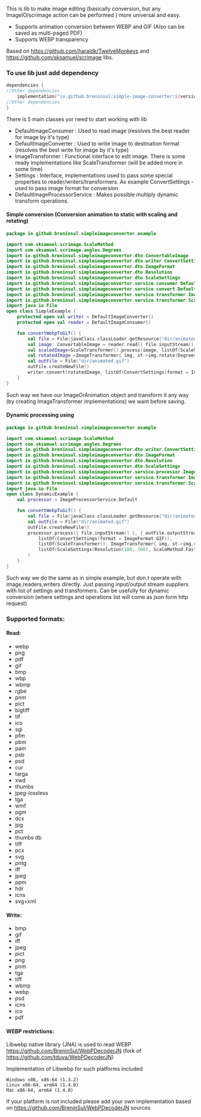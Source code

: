 This is lib to make image editing (basically conversion, but any ImageIO/scrimage action can be performed ) more universal and easy.



- Supports animation conversion between WEBP and GIF (Also can be saved as multi-paged PDF)
- Supports WEBP transparency

Based on https://github.com/haraldk/TwelveMonkeys and https://github.com/sksamuel/scrimage libs.

### To use lib just add dependency

````kotlin
dependencies {
//Other dependencies
    implementation("io.github.breninsul:simple-image-converter:${version}")
//Other dependencies
}
````

There is 5 main classes yor need to start working with lib
- DefaultImageConsumer : Used to read image (resolves the best reader for image by it's type)
- DefaultImageConverter : Used to write image to destination format (resolves the best write for image by it's type)
- ImageTransformer : Functional interface to edit image. There is some ready implementations like ScaleTransformer (will be added more in some time)
- Settings : Interface, implementations used to pass some special properties to reader/writers/transformers. As example ConvertSettings - used to pass image format for conversion
- DefaultImageProcessorService : Makes possible multiply dynamic transform operations. 


#### Simple conversion (Conversion animation to static with scaling and rotating)

````kotlin
package io.github.breninsul.simpleimageconvertor.example

import com.sksamuel.scrimage.ScaleMethod
import com.sksamuel.scrimage.angles.Degrees
import io.github.breninsul.simpleimageconvertor.dto.ConvertableImage
import io.github.breninsul.simpleimageconvertor.dto.writer.ConvertSettings
import io.github.breninsul.simpleimageconvertor.dto.ImageFormat
import io.github.breninsul.simpleimageconvertor.dto.Resolution
import io.github.breninsul.simpleimageconvertor.dto.ScaleSettings
import io.github.breninsul.simpleimageconvertor.service.consumer.DefaultImageConsumer
import io.github.breninsul.simpleimageconvertor.service.convert.DefaultImageConverter
import io.github.breninsul.simpleimageconvertor.service.transformer.ImageTransformer
import io.github.breninsul.simpleimageconvertor.service.transformer.ScaleTransformer
import java.io.File
open class SimpleExample {
    protected open val writer = DefaultImageConverter()
    protected open val reader = DefaultImageConsumer()

    fun convertWebpToGif() {
        val file = File(javaClass.classLoader.getResource("dir/animated-webp.webp").toURI())
        val image: ConvertableImage = reader.read({ file.inputStream() }, listOf())
        val scaledImage=ScaleTransformer().process(image, listOf(ScaleSettings(Resolution(100, 100), ScaleMethod.FastScale)))
        val rotatedImage =ImageTransformer{ img, st->img.rotate(Degrees(90))}.process(scaledImage)
        val outFile = File("dir/animated.gif")
        outFile.createNewFile()
        writer.convert(rotatedImage, listOf(ConvertSettings(format = ImageFormat.GIF)), { outFile.outputStream() })
    }
}
````
Such way we have our ImageOrAnimation object and transform it any way (by creating ImageTransformer implementations) we want before saving.

#### Dynamic processing using 



````kotlin
package io.github.breninsul.simpleimageconvertor.example

import com.sksamuel.scrimage.ScaleMethod
import com.sksamuel.scrimage.angles.Degrees
import io.github.breninsul.simpleimageconvertor.dto.writer.ConvertSettings
import io.github.breninsul.simpleimageconvertor.dto.ImageFormat
import io.github.breninsul.simpleimageconvertor.dto.Resolution
import io.github.breninsul.simpleimageconvertor.dto.ScaleSettings
import io.github.breninsul.simpleimageconvertor.service.processor.ImageProcessorService
import io.github.breninsul.simpleimageconvertor.service.transformer.ImageTransformer
import io.github.breninsul.simpleimageconvertor.service.transformer.ScaleTransformer
import java.io.File
open class DynamicExample {
    val processor = ImageProcessorService.Default

    fun convertWebpToGif() {
        val file = File(javaClass.classLoader.getResource("dir/animated-webp.webp").toURI())
        val outFile = File("dir/animated.gif")
        outFile.createNewFile()
        processor.process({ file.inputStream() }, { outFile.outputStream() },
            listOf(ConvertSettings(format = ImageFormat.GIF)),
            listOf(ScaleTransformer(), ImageTransformer{ img, st->img.rotate(Degrees(90))}),
            listOf(ScaleSettings(Resolution(100, 100), ScaleMethod.FastScale))
        )
    }
}
````
Such way we do the same as in simple example, but don.t operate with image,readers,writers directly.
Just passing input/output stream suppliers with list of settings and transformers.
Can be usefully for dynamic conversion (where settings and operations list will come as json form  http request)


### Supported formats:
#### Read:
- webp
- png
- pdf
- gif
- bmp
- wbp
- wbmp
- rgbe
- pnm
- pict
- bigtiff
- tif
- ico
- sgi
- pfm
- pbm
- pam
- psb
- psd
- cur
- targa
- xwd
- thumbs
- jpeg-lossless
- tga
- wmf
- pgm
- dcx
- jpg
- pct
- thumbs db
- tiff
- pcx
- svg
- pntg
- iff
- jpeg
- ppm
- hdr
- icns
- svg+xml

#### Write:
- bmp
- gif
- iff
- jpeg
- pict
- png
- pnm
- tga
- tiff
- wbmp
- webp
- psd
- icns
- ico
- pdf


#### WEBP restrictions:
Libwebp native library (JNA) is used to read WEBP https://github.com/BreninSul/WebPDecoderJN (fork of https://github.com/tduva/WebPDecoderJN)

Implementation of Libwebp for such platforms included

    Windows x86, x86-64 (1.3.2)
    Linux x86-64, arm64 (1.4.0)
    Mac x86-64, arm64 (1.4.0)

If your platform is not included please add your own implementation based on https://github.com/BreninSul/WebPDecoderJN sources 
